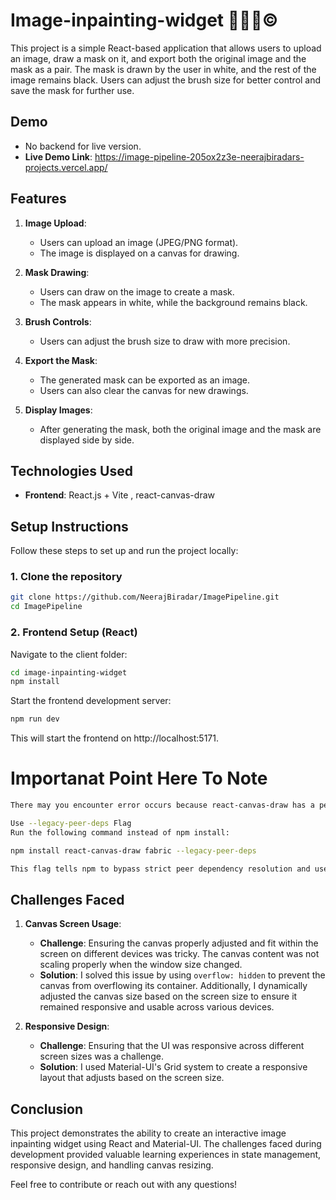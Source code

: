 # Image-inpainting-widget 👨🏽‍💻©️

This project is a simple React-based application that allows users to upload an image, draw a mask on it, and export both the original image and the mask as a pair. The mask is drawn by the user in white, and the rest of the image remains black. Users can adjust the brush size for better control and save the mask for further use.

## Demo
- No backend for live version. 
- **Live Demo Link**: https://image-pipeline-205ox2z3e-neerajbiradars-projects.vercel.app/

## Features

1. **Image Upload**: 
   - Users can upload an image (JPEG/PNG format).
   - The image is displayed on a canvas for drawing.

2. **Mask Drawing**:
   - Users can draw on the image to create a mask.
   - The mask appears in white, while the background remains black.

3. **Brush Controls**:
   - Users can adjust the brush size to draw with more precision.

4. **Export the Mask**:
   - The generated mask can be exported as an image.
   - Users can also clear the canvas for new drawings.

5. **Display Images**:
   - After generating the mask, both the original image and the mask are displayed side by side.

## Technologies Used
- **Frontend**: React.js + Vite , react-canvas-draw

## Setup Instructions

Follow these steps to set up and run the project locally:

### 1. Clone the repository

```bash
git clone https://github.com/NeerajBiradar/ImagePipeline.git
cd ImagePipeline
```

### 2. Frontend Setup (React)
Navigate to the client folder:
 ```bash
 cd image-inpainting-widget
 npm install 
   ```
Start the frontend development server:
 ```bash
 npm run dev
   ```
This will start the frontend on http://localhost:5171.
# Importanat Point Here To Note 
```bash
There may you encounter error occurs because react-canvas-draw has a peer dependency of react versions 16.x || 17.x, while my project is using React 18.3.1. This is causing a dependency conflict.

Use --legacy-peer-deps Flag
Run the following command instead of npm install:

npm install react-canvas-draw fabric --legacy-peer-deps

This flag tells npm to bypass strict peer dependency resolution and use the older behavior, which often resolves conflicts like this.
```

## Challenges Faced

1. **Canvas Screen Usage**:
   - **Challenge**: Ensuring the canvas properly adjusted and fit within the screen on different devices was tricky. The canvas content was not scaling properly when the window size changed.
   - **Solution**: I solved this issue by using `overflow: hidden` to prevent the canvas from overflowing its container. Additionally, I dynamically adjusted the canvas size based on the screen size to ensure it remained responsive and usable across various devices.

2. **Responsive Design**:
   - **Challenge**: Ensuring that the UI was responsive across different screen sizes was a challenge.
   - **Solution**: I used Material-UI's Grid system to create a responsive layout that adjusts based on the screen size.

## Conclusion

This project demonstrates the ability to create an interactive image inpainting widget using React and Material-UI. The challenges faced during development provided valuable learning experiences in state management, responsive design, and handling canvas resizing.

Feel free to contribute or reach out with any questions!
